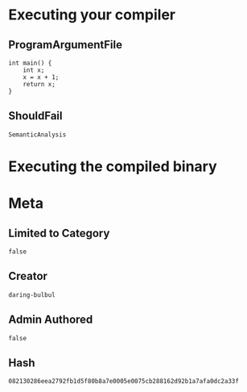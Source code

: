 # Executing your compiler

## ProgramArgumentFile

```
int main() {
    int x;
    x = x + 1;
    return x;
}
```

## ShouldFail

```
SemanticAnalysis
```

# Executing the compiled binary

# Meta

## Limited to Category

```
false
```

## Creator

```
daring-bulbul
```

## Admin Authored

```
false
```

## Hash

```
082130286eea2792fb1d5f80b8a7e0005e0075cb288162d92b1a7afa0dc2a33f
```
